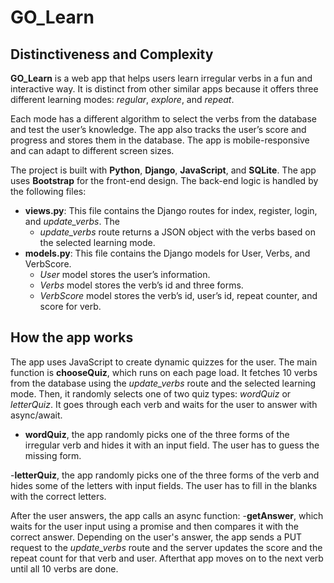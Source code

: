 # GO_Learn

## Distinctiveness and Complexity

**GO_Learn** is a web app that helps users learn irregular verbs in a fun and interactive way. It is distinct from other similar apps because it offers three different learning modes: *regular*, *explore*, and *repeat*.

Each mode has a different algorithm to select the verbs from the database and test the user’s knowledge. The app also tracks the user’s score and progress and stores them in the database. The app is mobile-responsive and can adapt to different screen sizes.

The project is built with **Python**, **Django**, **JavaScript**, and **SQLite**. The app uses **Bootstrap** for the front-end design. The back-end logic is handled by the following files:

- **views.py**: This file contains the Django routes for index, register, login, and *update_verbs*. The 
    - *update_verbs* route returns a JSON object with the verbs based on the selected learning mode.
- **models.py**: This file contains the Django models for User, Verbs, and VerbScore. 
    - *User* model stores the user’s information. 
    - *Verbs* model stores the verb’s id and three forms.
    - *VerbScore* model stores the verb’s id, user’s id, repeat counter, and score for verb.

## How the app works

The app uses JavaScript to create dynamic quizzes for the user. The main function is **chooseQuiz**, which runs on each page load. It fetches 10 verbs from the database using the *update_verbs* route and the selected learning mode. Then, it randomly selects one of two quiz types: *wordQuiz* or *letterQuiz*. It goes through each verb and waits for the user to answer with async/await.

- **wordQuiz**, the app randomly picks one of the three forms of the irregular verb and hides it with an input field. The user has to guess the missing form.

-**letterQuiz**, the app randomly picks one of the three forms of the verb and hides some of the letters with input fields. The user has to fill in the blanks with the correct letters.

After the user answers, the app calls an async function: -**getAnswer**, which waits for the user input using a promise and then compares it with the correct answer. Depending on the user's answer, the app sends a PUT request to the *update_verbs* route and the server updates the score and the repeat count for that verb and user.
Afterthat app moves on to the next verb until all 10 verbs are done.
